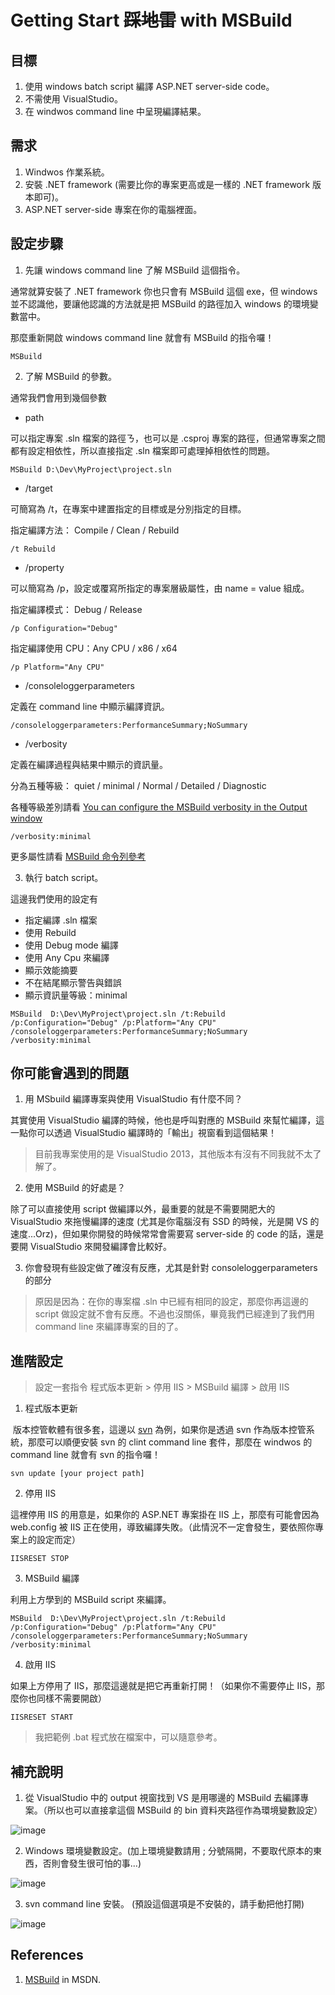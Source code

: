 # Getting Start ~~踩地雷~~ with MSBuild

## 目標

1. 使用 windows batch script 編譯 ASP.NET server-side code。
2. 不需使用 VisualStudio。
3. 在 windwos command line 中呈現編譯結果。

## 需求

1. Windwos 作業系統。
2. 安裝 .NET framework (需要比你的專案更高或是一樣的 .NET framework 版本即可)。
3. ASP.NET server-side 專案在你的電腦裡面。

## 設定步驟

1. 先讓 windows command line 了解 MSBuild 這個指令。

通常就算安裝了 .NET framework 你也只會有 MSBuild 這個 exe，但 windows 並不認識他，要讓他認識的方法就是把 MSBuild 的路徑加入 windows 的環境變數當中。

那麼重新開啟 windows command line 就會有 MSBuild 的指令囉！

```
MSBuild
```

2. 了解 MSBuild 的參數。

通常我們會用到幾個參數

* path

可以指定專案 .sln 檔案的路徑ㄋ，也可以是 .csproj 專案的路徑，但通常專案之間都有設定相依性，所以直接指定 .sln 檔案即可處理掉相依性的問題。

```
MSBuild D:\Dev\MyProject\project.sln
```

* /target

可簡寫為 /t，在專案中建置指定的目標或是分別指定的目標。

指定編譯方法： Compile / Clean / Rebuild

```
/t Rebuild
```

* /property

可以簡寫為 /p，設定或覆寫所指定的專案層級屬性，由 name = value 組成。

指定編譯模式： Debug / Release

```
/p Configuration="Debug"
```

指定編譯使用 CPU：Any CPU / x86 / x64

```
/p Platform="Any CPU"
```

* /consoleloggerparameters

定義在 command line 中顯示編譯資訊。

```
/consoleloggerparameters:PerformanceSummary;NoSummary
```

* /verbosity

定義在編譯過程與結果中顯示的資訊量。

分為五種等級： quiet / minimal / Normal / Detailed / Diagnostic

各種等級差別請看 [You can configure the MSBuild verbosity in the Output window](https://blogs.msdn.microsoft.com/saraford/2008/10/07/did-you-know-you-can-configure-the-msbuild-verbosity-in-the-output-window-329/)

```
/verbosity:minimal
```


更多屬性請看 [MSBuild 命令列參考](https://msdn.microsoft.com/zh-tw/library/ms164311.aspx)

3. 執行 batch script。

這邊我們使用的設定有

* 指定編譯 .sln 檔案
* 使用 Rebuild
* 使用 Debug mode 編譯
* 使用 Any Cpu 來編譯
* 顯示效能摘要
* 不在結尾顯示警告與錯誤
* 顯示資訊量等級：minimal

```
MSBuild  D:\Dev\MyProject\project.sln /t:Rebuild /p:Configuration="Debug" /p:Platform="Any CPU" /consoleloggerparameters:PerformanceSummary;NoSummary /verbosity:minimal
```

## 你可能會遇到的問題

1. 用 MSbuild 編譯專案與使用 VisualStudio 有什麼不同？

其實使用 VisualStudio 編譯的時候，他也是呼叫對應的 MSBuild 來幫忙編譯，這一點你可以透過 VisualStudio 編譯時的「輸出」視窗看到這個結果！

> 目前我專案使用的是 VisualStudio 2013，其他版本有沒有不同我就不太了解了。

2. 使用 MSBuild 的好處是？

除了可以直接使用 script 做編譯以外，最重要的就是不需要開肥大的 VisualStudio 來拖慢編譯的速度 (尤其是你電腦沒有 SSD 的時候，光是開 VS 的速度...Orz)，但如果你開發的時候常常會需要寫 server-side 的 code 的話，還是要開 VisualStudio 來開發編譯會比較好。

3. 你會發現有些設定做了確沒有反應，尤其是針對 consoleloggerparameters 的部分

> 原因是因為：在你的專案檔 .sln 中已經有相同的設定，那麼你再這邊的 script 做設定就不會有反應。不過也沒關係，畢竟我們已經達到了我們用 command line 來編譯專案的目的了。

## 進階設定

> 設定一套指令 程式版本更新 > 停用 IIS > MSBuild 編譯 > 啟用 IIS

1. 程式版本更新

  版本控管軟體有很多套，這邊以 [svn](https://tortoisesvn.net/downloads.html) 為例，如果你是透過 svn 作為版本控管系統，那麼可以順便安裝 svn 的 clint command line 套件，那麼在 windwos 的 command line 就會有 svn 的指令囉！

  ```
  svn update [your project path]
  ```

2. 停用 IIS

  這裡停用 IIS 的用意是，如果你的 ASP.NET 專案掛在 IIS 上，那麼有可能會因為 web.config 被 IIS 正在使用，導致編譯失敗。（此情況不一定會發生，要依照你專案上的設定而定）

  ```
  IISRESET STOP
  ```

3. MSBuild 編譯

  利用上方學到的 MSBuild script 來編譯。

  ```
  MSBuild  D:\Dev\MyProject\project.sln /t:Rebuild /p:Configuration="Debug" /p:Platform="Any CPU" /consoleloggerparameters:PerformanceSummary;NoSummary /verbosity:minimal
  ```

4. 啟用 IIS 

  如果上方停用了 IIS，那麼這邊就是把它再重新打開！（如果你不需要停止 IIS，那麼你也同樣不需要開啟）

  ```
  IISRESET START
  ```
  
> 我把範例 .bat 程式放在檔案中，可以隨意參考。

## 補充說明

1. 從 VisualStudio 中的 output 視窗找到 VS 是用哪邊的 MSBuild 去編譯專案。（所以也可以直接拿這個 MSBuild 的 bin 資料夾路徑作為環境變數設定）

 ![image](https://raw.githubusercontent.com/mvpdw06/getting-start-with-MSBuild/master/img/vs%20output%20msbuild.png)

2. Windows 環境變數設定。(加上環境變數請用 ; 分號隔開，不要取代原本的東西，否則會發生很可怕的事...)

 ![image](https://raw.githubusercontent.com/mvpdw06/getting-start-with-MSBuild/master/img/enviroment%20variable.png)

3. svn command line 安裝。 (預設這個選項是不安裝的，請手動把他打開)

 ![image](https://raw.githubusercontent.com/mvpdw06/getting-start-with-MSBuild/master/img/svn%20command%20line.png)

## References

1. [MSBuild](https://msdn.microsoft.com/zh-tw/library/0k6kkbsd.aspx) in MSDN.
